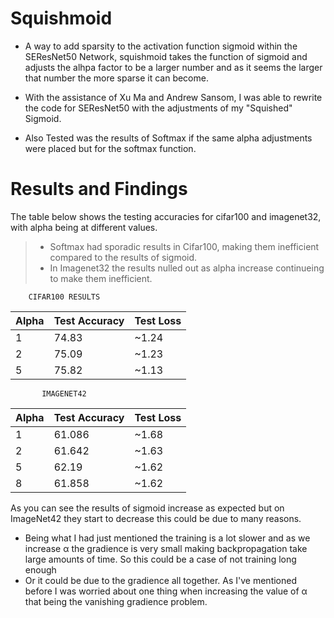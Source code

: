 # Squishmoid
- A way to add sparsity to the activation function sigmoid within the SEResNet50 Network, squishmoid takes the function of sigmoid and adjusts the alhpa factor to be a larger number and as it seems the larger that number the more sparse it can become. 

- With the assistance of Xu Ma and Andrew Sansom, I was able to rewrite the code for SEResNet50 with the adjustments of my "Squished" Sigmoid.

- Also Tested was the results of Softmax if the same alpha adjustments were placed but for the softmax function. 

# Results and Findings
The table below shows the testing accuracies for cifar100 and imagenet32, with alpha being at different values.
  > - Softmax had sporadic results in Cifar100, making them inefficient compared to the results of sigmoid.  
  > - In Imagenet32 the results nulled out as alpha increase continueing to make them inefficient.

        CIFAR100 RESULTS                                           
        
| Alpha | Test Accuracy | Test Loss |                    
|-------|---------------|-----------|                  
|   1   |     74.83     |   ~1.24   |                 
|   2   |     75.09     |   ~1.23   |                  
|   5   |     75.82     |   ~1.13   |                   
        
           IMAGENET42 
           
| Alpha | Test Accuracy | Test Loss |                    
|-------|---------------|-----------|         
|   1   |    61.086     |   ~1.68   |        
|   2   |    61.642     |   ~1.63   |        
|   5   |    62.19      |   ~1.62   |       
|   8   |    61.858     |   ~1.62   |
                                                       
As you can see the results of sigmoid increase as expected but on ImageNet42 they start to decrease this could be due to many reasons. 

- Being what I had just mentioned the training is a lot slower and as we increase α the gradience is very small making backpropagation take large amounts of time. So this could be a case of not training long enough
- Or it could be due to the gradience all together. As I've mentioned before I was worried about one thing when increasing the value of α that being the vanishing gradience problem.
